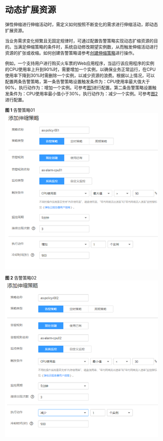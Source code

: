 # 动态扩展资源<a name="ZH-CN_TOPIC_0042018377"></a>

弹性伸缩进行伸缩活动时，需定义如何按照不断变化的需求进行伸缩活动，即动态扩展资源。

当业务需求变化频繁且无固定规律时，可通过配置告警策略实现动态扩缩资源的目的。当满足伸缩策略的条件时，系统自动修改期望实例数，从而触发伸缩活动进行资源的扩张或收缩。如何创建告警策略请参考[创建伸缩策略](创建伸缩策略.md)进行操作。

例如，一个支持用户进行购买火车票的Web应用程序，当运行该应用程序的实例的CPU使用率上升到90%时，需要增加一个实例，以确保业务正常运行，在CPU使用率下降到30%时需删除一个实例，以减少资源的浪费。根据以上情况，可以配置两条告警策略，第一条告警策略设置触发条件为：CPU使用率最大值大于90%，执行动作为：增加一个实例。可参考[图1](#fig55871376518)进行配置。第二条告警策略设置触发条件为：CPU使用率最小值小于30%，执行动作为：减少一个实例。可参考[图2](#fig27851611612)进行配置。

**图 1**  告警策略01<a name="fig55871376518"></a>  
![](figures/告警策略01.png "告警策略01")

**图 2**  告警策略02<a name="fig27851611612"></a>  
![](figures/告警策略02.png "告警策略02")

